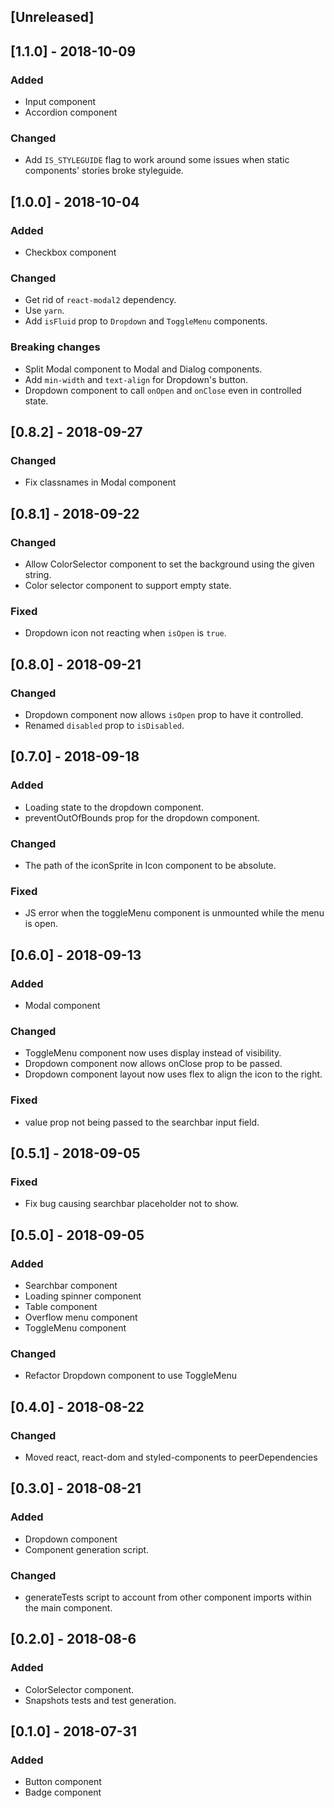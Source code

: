 ## [Unreleased]

## [1.1.0] - 2018-10-09

### Added

- Input component
- Accordion component

### Changed
- Add `IS_STYLEGUIDE` flag to work around some issues when static components' stories broke styleguide.

## [1.0.0] - 2018-10-04
### Added
- Checkbox component

### Changed
- Get rid of `react-modal2` dependency.
- Use `yarn`.
- Add `isFluid` prop to `Dropdown` and `ToggleMenu` components.

### Breaking changes
- Split Modal component to Modal and Dialog components.
- Add `min-width` and `text-align` for Dropdown's button.
- Dropdown component to call `onOpen` and `onClose` even in controlled state.

## [0.8.2] - 2018-09-27
### Changed
- Fix classnames in Modal component

## [0.8.1] - 2018-09-22
### Changed
- Allow ColorSelector component to set the background using the given string.
- Color selector component to support empty state.

### Fixed
- Dropdown icon not reacting when `isOpen` is `true`.

## [0.8.0] - 2018-09-21
### Changed
- Dropdown component now allows `isOpen` prop to have it controlled.
- Renamed `disabled` prop to `isDisabled`.

## [0.7.0] - 2018-09-18
### Added
- Loading state to the dropdown component.
- preventOutOfBounds prop for the dropdown component.

### Changed
- The path of the iconSprite in Icon component to be absolute.

### Fixed
- JS error when the toggleMenu component is unmounted while the menu is open.

## [0.6.0] - 2018-09-13
### Added
- Modal component

### Changed
- ToggleMenu component now uses display instead of visibility.
- Dropdown component now allows onClose prop to be passed.
- Dropdown component layout now uses flex to align the icon to the right.

### Fixed
- value prop not being passed to the searchbar input field.

## [0.5.1] - 2018-09-05
### Fixed
- Fix bug causing searchbar placeholder not to show.

## [0.5.0] - 2018-09-05
### Added
- Searchbar component
- Loading spinner component
- Table component
- Overflow menu component
- ToggleMenu component

### Changed
- Refactor Dropdown component to use ToggleMenu

## [0.4.0] - 2018-08-22
### Changed
- Moved react, react-dom and styled-components to peerDependencies

## [0.3.0] - 2018-08-21
### Added
- Dropdown component
- Component generation script.

### Changed
- generateTests script to account from other component imports within the main component.

## [0.2.0] - 2018-08-6
### Added
- ColorSelector component.
- Snapshots tests and test generation.

## [0.1.0] - 2018-07-31
### Added
- Button component
- Badge component
